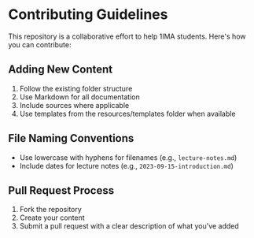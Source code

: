 # Contributing Guidelines

This repository is a collaborative effort to help 1IMA students. Here's how you can contribute:

## Adding New Content

1. Follow the existing folder structure
2. Use Markdown for all documentation
3. Include sources where applicable
4. Use templates from the resources/templates folder when available

## File Naming Conventions

- Use lowercase with hyphens for filenames (e.g., `lecture-notes.md`)
- Include dates for lecture notes (e.g., `2023-09-15-introduction.md`)

## Pull Request Process

1. Fork the repository
2. Create your content
3. Submit a pull request with a clear description of what you've added 